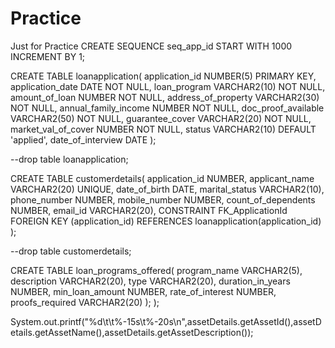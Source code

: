 # Practice
Just for Practice
CREATE SEQUENCE seq_app_id 
START WITH 1000
INCREMENT BY 1;

CREATE TABLE loanapplication(
application_id NUMBER(5) PRIMARY KEY,
application_date DATE NOT NULL, 
loan_program VARCHAR2(10) NOT NULL,
amount_of_loan NUMBER NOT NULL,
address_of_property VARCHAR2(30) NOT NULL,
annual_family_income NUMBER NOT NULL,
doc_proof_available VARCHAR2(50) NOT NULL,
guarantee_cover VARCHAR2(20) NOT NULL,
market_val_of_cover NUMBER NOT NULL,
status VARCHAR2(10)  DEFAULT 'applied',
date_of_interview DATE );


 --drop table loanapplication;
 
 
CREATE TABLE customerdetails(
application_id NUMBER,
applicant_name VARCHAR2(20) UNIQUE,
date_of_birth DATE,
marital_status VARCHAR2(10),
phone_number NUMBER,
mobile_number NUMBER,
count_of_dependents NUMBER,
email_id VARCHAR2(20),
CONSTRAINT FK_ApplicationId FOREIGN KEY (application_id)
REFERENCES loanapplication(application_id)
);

--drop table customerdetails;

CREATE TABLE loan_programs_offered(
program_name VARCHAR2(5),
description VARCHAR2(20),
type VARCHAR2(20),
duration_in_years NUMBER,
min_loan_amount NUMBER,
rate_of_interest NUMBER,
proofs_required VARCHAR2(20) );
);


System.out.printf("%d\t\t%-15s\t%-20s\n",assetDetails.getAssetId(),assetDetails.getAssetName(),assetDetails.getAssetDescription());

 

